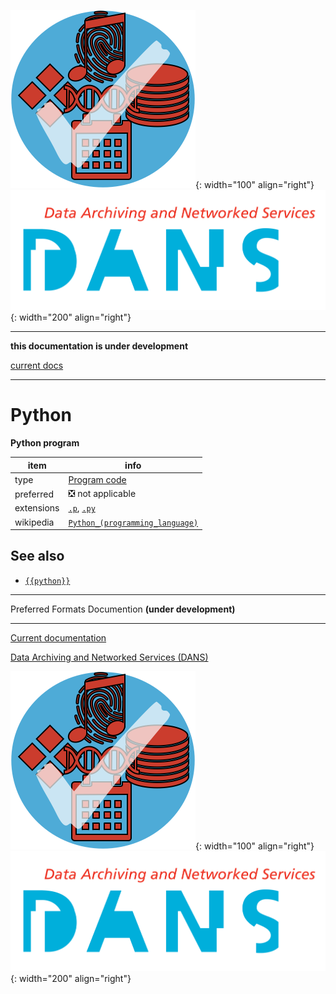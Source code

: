 ![img](../images/formats.png){: width="100" align="right"}
![img](../images/DANS.png){: width="200" align="right"}

---

**this documentation is under development**

[current docs]({{preferredFormats}})

---



# Python

**Python program**

item | info
--- | ---
type | [Program code](../dataTypes/programCode.md)
preferred | ❎ not applicable
extensions | [`.p`](../extensions/p.md), [`.py`](../extensions/py.md)
wikipedia | [`Python_(programming_language)`]({{wikipedia}}/Python_(programming_language))



## See also
*   [`{{python}}`]({{python}})




---

Preferred Formats Documention **(under development)**

---

[Current documentation]({{preferredFormats}})

[Data Archiving and Networked Services (DANS)]({{dans}})

![img](../images/formats.png){: width="100" align="right"}
![img](../images/DANS.png){: width="200" align="right"}
